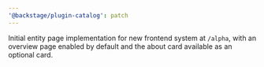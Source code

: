 ```yaml
---
'@backstage/plugin-catalog': patch
---
```


Initial entity page implementation for new frontend system at `/alpha`, with an overview page enabled by default and the about card available as an optional card.
